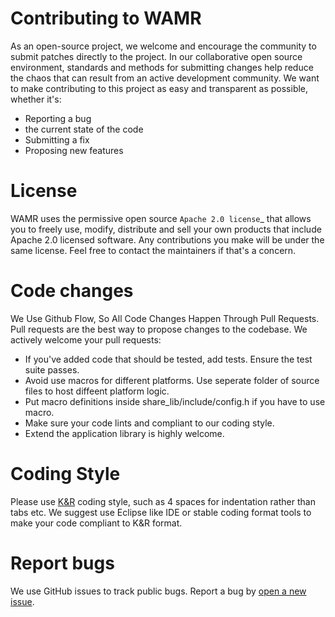 Contributing to WAMR
=====================
As an open-source project, we welcome and encourage the community to submit patches directly to the project. In our collaborative open source environment, standards and methods for submitting changes help reduce the chaos that can result from an active development community.
We want to make contributing to this project as easy and transparent as possible, whether it's:
- Reporting a bug
- the current state of the code
- Submitting a fix
- Proposing new features

License
=====================
WAMR uses the permissive open source `Apache 2.0 license`_ that allows you to freely use, modify, distribute and sell your own products that include Apache 2.0 licensed software. 
Any contributions you make will be under the same license. Feel free to contact the maintainers if that's a concern.

Code changes
===================
We Use Github Flow, So All Code Changes Happen Through Pull Requests. Pull requests are the best way to propose changes to the codebase. We actively welcome your pull requests:

- If you've added code that should be tested, add tests. Ensure the test suite passes.
- Avoid use macros for different platforms. Use seperate folder of source files to host diffeent platform logic.
- Put macro definitions inside share_lib/include/config.h if you have to use macro.
- Make sure your code lints and compliant to our coding style.
- Extend the application library is highly welcome.

Coding Style
===============================
Please use [K&R](https://en.wikipedia.org/wiki/Indentation_style#K.26R) coding style, such as 4 spaces for indentation rather than tabs etc.
We suggest use Eclipse like IDE or stable coding format tools to make your code compliant to K&R format.

Report bugs
===================
We use GitHub issues to track public bugs. Report a bug by [open a new issue](https://github.com/lucshi/test/issues/new).
